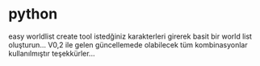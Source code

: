 # python
easy worldlist create tool
istedğiniz karakterleri girerek basit bir world list oluşturun...
V0,2 ile gelen güncellemede olabilecek tüm kombinasyonlar kullanılmıştır teşekkürler...
